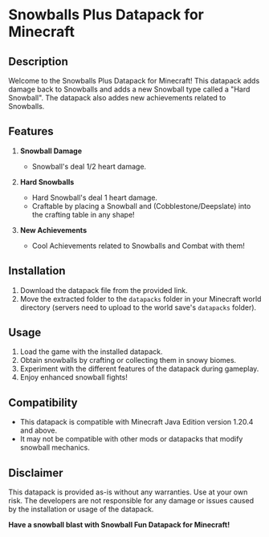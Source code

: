 # Snowballs Plus Datapack for Minecraft

## Description

Welcome to the Snowballs Plus Datapack for Minecraft! This datapack adds damage back to Snowballs and adds a new Snowball type called a "Hard Snowball". The datapack also addes new achievements related to Snowballs.

## Features

1. **Snowball Damage**
   - Snowball's deal 1/2 heart damage.

2. **Hard Snowballs**
   - Hard Snowball's deal 1 heart damage.
   - Craftable by placing a Snowball and (Cobblestone/Deepslate) into the crafting table in any shape!

3. **New Achievements**
   - Cool Achievements related to Snowballs and Combat with them!

## Installation

1. Download the datapack file from the provided link.
2. Move the extracted folder to the `datapacks` folder in your Minecraft world directory (servers need to upload to the world save's `datapacks` folder).

## Usage

1. Load the game with the installed datapack.
2. Obtain snowballs by crafting or collecting them in snowy biomes.
3. Experiment with the different features of the datapack during gameplay.
4. Enjoy enhanced snowball fights!

## Compatibility

- This datapack is compatible with Minecraft Java Edition version 1.20.4 and above.
- It may not be compatible with other mods or datapacks that modify snowball mechanics.

## Disclaimer

This datapack is provided as-is without any warranties. Use at your own risk. The developers are not responsible for any damage or issues caused by the installation or usage of the datapack.

**Have a snowball blast with Snowball Fun Datapack for Minecraft!**
